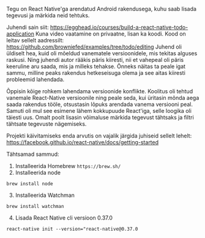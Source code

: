 Tegu on React Native'ga arendatud Android rakendusega, kuhu saab lisada tegevusi ja märkida neid tehtuks.

Juhendi sain siit: https://egghead.io/courses/build-a-react-native-todo-application
Kuna video vaatamine on privaatne, lisan ka koodi. Kood on leitav sellelt aadressilt: https://github.com/browniefed/examples/tree/todo/editing
Juhend oli üldiselt hea, kuid oli mõeldud vanematele versioonidele, mis tekitas alguses raskusi. Ning juhendi autor rääkis päris kiiresti, nii et vahepeal oli päris keeruline aru saada, mis ja milleks tehakse. Õnneks näitas ta peale igat sammu, milline peaks rakendus hetkeseisuga olema ja see aitas kiiresti probleemid lahendada.

Õppisin kõige rohkem lahendama versioonide konflikte. Koolitus oli tehtud vanemale React-Native versioonile ning peale seda, kui üritasin mõnda aega saada rakendus tööle, otsustasin lõpuks arendada vanema versiooni peal.
Samuti oli mul see esimene lähem kokkupuude React'iga, selle loogika oli täiesti uus.
Omalt poolt lisasin võimaluse märkida tegevust tähtsaks ja filtri tähtsate tegevuste nägemiseks.

Projekti käivitamiseks enda arvutis on vajalik järgida juhiseid sellelt lehelt:
https://facebook.github.io/react-native/docs/getting-started

Tähtsamad sammud:
1. Installeerida Homebrew 
`https://brew.sh/`
2. Installeerida node
```
brew install node
```
3. Installeerida Watchman
```
brew install watchman
```
4. Lisada React Native cli versioon 0.37.0
```
react-native init --version="react-native@0.37.0
```
